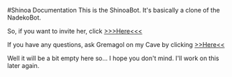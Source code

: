 #Shinoa Documentation
This is the ShinoaBot. It's basically a clone of the NadekoBot.

So, if you want to invite her, click [>>>Here<<<](http://bit.ly/InvShinoa)

If you have any questions, ask Gremagol on my Cave by clicking [>>Here<<](http://bit.ly/ShinoaDiscordCave)

Well it will be a bit empty here so... I hope you don't mind.
I'll work on this later again.
